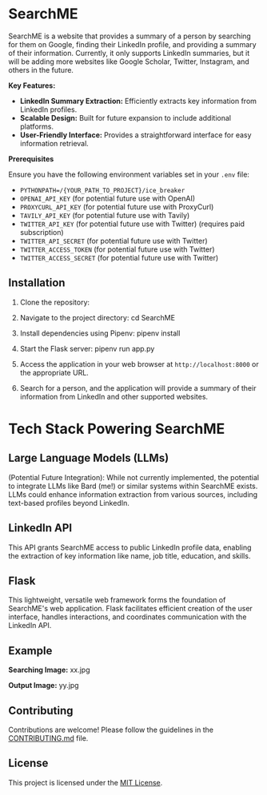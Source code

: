 # SearchME

SearchME is a website that provides a summary of a person by searching for them on Google, finding their LinkedIn profile, and providing a summary of their information. Currently, it only supports LinkedIn summaries, but it will be adding more websites like Google Scholar, Twitter, Instagram, and others in the future.

**Key Features:**

- **LinkedIn Summary Extraction:** Efficiently extracts key information from LinkedIn profiles.
- **Scalable Design:** Built for future expansion to include additional platforms.
- **User-Friendly Interface:** Provides a straightforward interface for easy information retrieval.

**Prerequisites**

Ensure you have the following environment variables set in your `.env` file:

- `PYTHONPATH=/{YOUR_PATH_TO_PROJECT}/ice_breaker`
- `OPENAI_API_KEY` (for potential future use with OpenAI)
- `PROXYCURL_API_KEY` (for potential future use with ProxyCurl)
- `TAVILY_API_KEY` (for potential future use with Tavily)
- `TWITTER_API_KEY` (for potential future use with Twitter) (requires paid subscription)
- `TWITTER_API_SECRET` (for potential future use with Twitter)
- `TWITTER_ACCESS_TOKEN` (for potential future use with Twitter)
- `TWITTER_ACCESS_SECRET` (for potential future use with Twitter)

## Installation

1. Clone the repository:


2. Navigate to the project directory:
cd SearchME

3. Install dependencies using Pipenv:
pipenv install

1. Start the Flask server:
pipenv run app.py

2. Access the application in your web browser at `http://localhost:8000` or the appropriate URL.

3. Search for a person, and the application will provide a summary of their information from LinkedIn and other supported websites.


# Tech Stack Powering SearchME

## Large Language Models (LLMs) 
(Potential Future Integration): While not currently implemented, the potential to integrate LLMs like Bard (me!) or similar systems within SearchME exists. LLMs could enhance information extraction from various sources, including text-based profiles beyond LinkedIn.

## LinkedIn API
This API grants SearchME access to public LinkedIn profile data, enabling the extraction of key information like name, job title, education, and skills.

## Flask
This lightweight, versatile web framework forms the foundation of SearchME's web application. Flask facilitates efficient creation of the user interface, handles interactions, and coordinates communication with the LinkedIn API.


## Example

**Searching Image:** xx.jpg

**Output Image:** yy.jpg

## Contributing

Contributions are welcome! Please follow the guidelines in the [CONTRIBUTING.md](CONTRIBUTING.md) file.

## License

This project is licensed under the [MIT License](LICENSE).